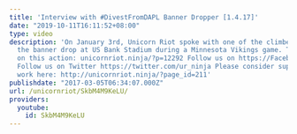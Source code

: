 ```yaml
---
title: 'Interview with #DivestFromDAPL Banner Dropper [1.4.17]'
date: "2019-10-11T16:11:52+08:00"
type: video
description: 'On January 3rd, Unicorn Riot spoke with one of the climbers that did
  the banner drop at US Bank Stadium during a Minnesota Vikings game. To see more
  on this action: unicornriot.ninja/?p=12292 Follow us on https://Facebook.com/unicornriot.ninja
  Follow us on Twitter https://twitter.com/ur_ninja Please consider supporting our
  work here: http://unicornriot.ninja/?page_id=211'
publishdate: "2017-03-05T06:34:07.000Z"
url: /unicornriot/SkbM4M9KeLU/
providers:
  youtube:
    id: SkbM4M9KeLU
---
```

